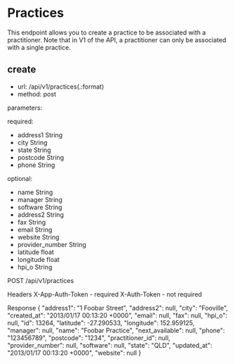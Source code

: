 # Practices
This endpoint allows you to create a practice to be associated with a practitioner.
Note that in V1 of the API, a practitioner can only be associated with a single practice.

## create
* url: /api/v1/practices(.:format)
* method: post

parameters:

required:

* address1 String
* city String
* state String
* postcode String
* phone String

optional:

* name String
* manager String
* software String
* address2 String
* fax String
* email String
* website String
* provider_number String
* latitude float
* longitude float
* hpi_o String


POST /api/v1/practices

Headers
X-App-Auth-Token - required
X-Auth-Token - not required

Response
{
    "address1": "1 Foobar Street",
    "address2": null,
    "city": "Fooville",
    "created_at": "2013/01/17 00:13:20 +0000",
    "email": null,
    "fax": null,
    "hpi_o": null,
    "id": 13264,
    "latitude": -27.290533,
    "longitude": 152.959125,
    "manager": null,
    "name": "Foobar Practice",
    "next_available": null,
    "phone": "123456789",
    "postcode": "1234",
    "practitioner_id": null,
    "provider_number": null,
    "software": null,
    "state": "QLD",
    "updated_at": "2013/01/17 00:13:20 +0000",
    "website": null
}